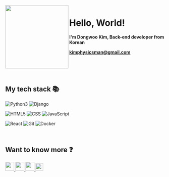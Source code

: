 <img src="https://www.notion.so/image/https%3A%2F%2Fs3-us-west-2.amazonaws.com%2Fsecure.notion-static.com%2F1b03f877-bd9f-4ba0-a853-7800c060f7a0%2FKakaoTalk_20220421_181112013.jpg?table=block&id=0868a217-f712-492c-bbdd-c88fd67c2907&spaceId=18a55a3f-2515-4f20-9f7f-04187576573f&width=2000&userId=f65f0c54-5dc8-4f1b-acf4-e4d6d5c93a82&cache=v2" width="200px" align="left" />
<h1>Hello, World!</h1>

**I'm Dongwoo Kim, Back-end developer from Korean**

**kimphysicsman@gmail.com**


<br />
<br />

<br />
<h2> My tech stack 📚 </h2>

![Python3](https://img.shields.io/badge/-Python3-8C8C8C?style=for-the-badge&logo=python&logoColor=ffffff)
![Django](https://img.shields.io/badge/-Django-092e20?style=for-the-badge&logo=django&logoColor=ffffff)


![HTML5](https://img.shields.io/badge/-HTML5-F05032?style=for-the-badge&logo=html5&logoColor=ffffff)
![CSS](https://img.shields.io/badge/-CSS-007ACC?style=for-the-badge&logo=css)
![JavaScript](https://img.shields.io/badge/-JavaScript-%23F7DF1C?style=for-the-badge&logo=javascript&logoColor=000000&labelColor=%23F7DF1C&color=%23FFCE5A)

![React](https://img.shields.io/badge/-React-222222?style=for-the-badge&logo=react)
![Git](https://img.shields.io/badge/-Git-F05032?style=for-the-badge&logo=git&logoColor=ffffff)
![Docker](https://img.shields.io/badge/-Docker-46a2f1?style=for-the-badge&logo=docker&logoColor=ffffff)


<br />
<h2> Want to know more ❓ </h2>

<a href="https://www.notion.so/kimphysicsman/PROFILE-6bf254d419af4910b776c111efb371e4">
 <img src="https://img.shields.io/badge/-Profile-8AC926?style=for-the-badge" height="28px" />
</a>
<a href="https://velog.io/@kimphysicsman">
 <img src="https://user-images.githubusercontent.com/68724828/185885678-8f619bfa-1160-4bb4-a026-f758a4014f82.png" height="28px" />
</a>
<a href="https://github.com/kimphysicsman">
 <img src="https://user-images.githubusercontent.com/68724828/185908612-22f4d219-78a7-4de7-bb02-deecaa63bffa.png" height="28px" />
</a>
<a href="https://www.youtube.com/channel/UCdnXRtn_xnRWzZxUGY0yyWg">
 <img src="https://user-images.githubusercontent.com/1569988/159397141-21463bc2-2acf-416b-aa15-235664556f34.png" height="24px" />
</a>
